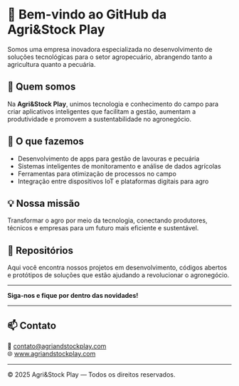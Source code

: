 # 👋 Bem-vindo ao GitHub da Agri&Stock Play

Somos uma empresa inovadora especializada no desenvolvimento de soluções tecnológicas para o setor agropecuário, abrangendo tanto a agricultura quanto a pecuária.

## 🌱 Quem somos

Na **Agri&Stock Play**, unimos tecnologia e conhecimento do campo para criar aplicativos inteligentes que facilitam a gestão, aumentam a produtividade e promovem a sustentabilidade no agronegócio.

## 🚀 O que fazemos

- Desenvolvimento de apps para gestão de lavouras e pecuária  
- Sistemas inteligentes de monitoramento e análise de dados agrícolas  
- Ferramentas para otimização de processos no campo  
- Integração entre dispositivos IoT e plataformas digitais para agro

## 💡 Nossa missão

Transformar o agro por meio da tecnologia, conectando produtores, técnicos e empresas para um futuro mais eficiente e sustentável.

## 📂 Repositórios

Aqui você encontra nossos projetos em desenvolvimento, códigos abertos e protótipos de soluções que estão ajudando a revolucionar o agronegócio.

---

**Siga-nos e fique por dentro das novidades!**

---

## 📫 Contato

📧 contato@agriandstockplay.com  
🌐 www.agriandstockplay.com

---

© 2025 Agri&Stock Play — Todos os direitos reservados.
